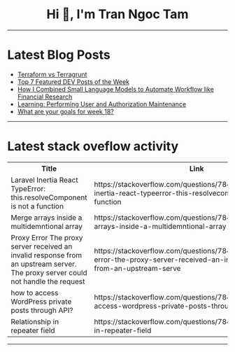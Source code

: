 <h1 align="center">Hi 👋, I'm Tran Ngoc Tam</h1>

---

# Latest Blog Posts 
<!-- BLOG-POST-LIST:START -->
- [Terraform vs Terragrunt](https://dev.to/saumya1/terraform-vs-terragrunt-4lhm)
- [Top 7 Featured DEV Posts of the Week](https://dev.to/devteam/top-7-featured-dev-posts-of-the-week-79a)
- [How I Combined Small Language Models to Automate Workflow like Financial Research](https://dev.to/llmware/how-i-combine-small-language-models-to-automate-fact-based-workflow-like-financial-research-29np)
- [Learning: Performing User and Authorization Maintenance](https://dev.to/dentrodailha96/learning-performing-user-and-authorization-maintenance-28c9)
- [What are your goals for week 18?](https://dev.to/jarvisscript/what-are-your-goals-for-week-18-3484)
<!-- BLOG-POST-LIST:END -->

---

# Latest stack oveflow activity
<table>
  <tr><th>Title</th><th>Link</th></tr>
  <!-- STACKOVERFLOW:START --><tr><td>Laravel Inertia React TypeError: this.resolveComponent is not a function</td><td>https://stackoverflow.com/questions/78403194/laravel-inertia-react-typeerror-this-resolvecomponent-is-not-a-function</td></tr><tr><td>Merge arrays inside a multidemntional array</td><td>https://stackoverflow.com/questions/78403170/merge-arrays-inside-a-multidemntional-array</td></tr><tr><td>Proxy Error The proxy server received an invalid response from an upstream server. The proxy server could not handle the request</td><td>https://stackoverflow.com/questions/78403121/proxy-error-the-proxy-server-received-an-invalid-response-from-an-upstream-serve</td></tr><tr><td>how to access WordPress private posts through API?</td><td>https://stackoverflow.com/questions/78403114/how-to-access-wordpress-private-posts-through-api</td></tr><tr><td>Relationship in repeater field</td><td>https://stackoverflow.com/questions/78402965/relationship-in-repeater-field</td></tr><!-- STACKOVERFLOW:END -->
</table>

---


